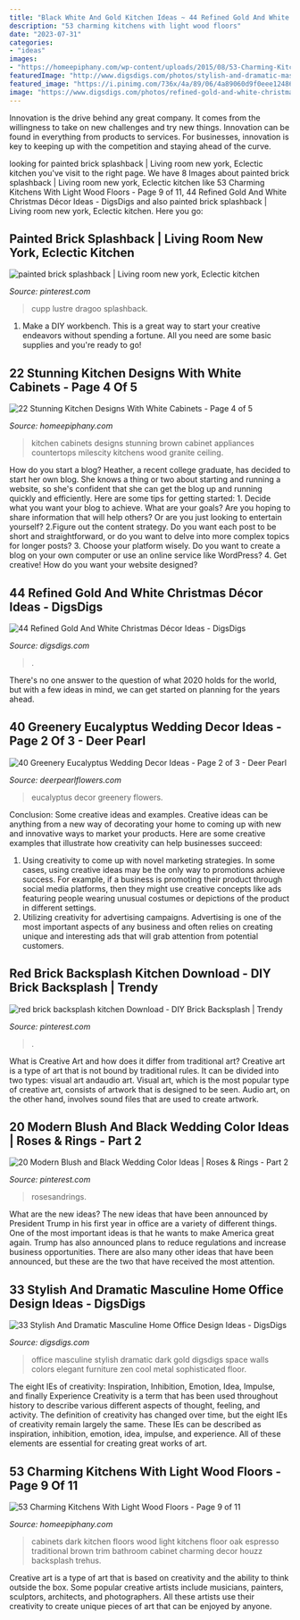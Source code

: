 ```yaml
---
title: "Black White And Gold Kitchen Ideas ~ 44 Refined Gold And White Christmas Décor Ideas"
description: "53 charming kitchens with light wood floors"
date: "2023-07-31"
categories:
- "ideas"
images:
- "https://homeepiphany.com/wp-content/uploads/2015/08/53-Charming-Kitchens-With-Light-Wood-Floors-42.jpg"
featuredImage: "http://www.digsdigs.com/photos/stylish-and-dramatic-masculine-home-offices-34.jpg"
featured_image: "https://i.pinimg.com/736x/4a/89/06/4a89060d9f0eee12486c9ce62d182ae0--eclectic-kitchen-painted-bricks.jpg"
image: "https://www.digsdigs.com/photos/refined-gold-and-white-christmas-decor-ideas-21.jpg"
---
```



Innovation is the drive behind any great company. It comes from the willingness to take on new challenges and try new things. Innovation can be found in everything from products to services. For businesses, innovation is key to keeping up with the competition and staying ahead of the curve.

	

		
looking for painted brick splashback | Living room new york, Eclectic kitchen you've visit to the right page. We have 8 Images about painted brick splashback | Living room new york, Eclectic kitchen like 53 Charming Kitchens With Light Wood Floors - Page 9 of 11, 44 Refined Gold And White Christmas Décor Ideas - DigsDigs and also painted brick splashback | Living room new york, Eclectic kitchen. Here you go:
		
    
## Painted Brick Splashback | Living Room New York, Eclectic Kitchen

<img loading=lazy src="https://i.pinimg.com/736x/4a/89/06/4a89060d9f0eee12486c9ce62d182ae0--eclectic-kitchen-painted-bricks.jpg" onerror="this.onerror=null;this.src='https://tse2.mm.bing.net/th?id=OIP.H6Iyf79oCe5UCkVteuufygAAAA&amp;pid=15.1';" alt="painted brick splashback | Living room new york, Eclectic kitchen">

_Source: pinterest.com_

>cupp lustre dragoo splashback. 

	

1. Make a DIY workbench. This is a great way to start your creative endeavors without spending a fortune. All you need are some basic supplies and you're ready to go!

    
## 22 Stunning Kitchen Designs With White Cabinets - Page 4 Of 5

<img loading=lazy src="https://homeepiphany.com/wp-content/uploads/2015/10/22-Stunning-Kitchen-Designs-With-White-Cabinets-17.jpg" onerror="this.onerror=null;this.src='https://tse2.mm.bing.net/th?id=OIP.feiieFClrGuXMdkn-QVuTwHaFj&amp;pid=15.1';" alt="22 Stunning Kitchen Designs With White Cabinets - Page 4 of 5">

_Source: homeepiphany.com_

>kitchen cabinets designs stunning brown cabinet appliances countertops milescity kitchens wood granite ceiling. 

	

How do you start a blog?
Heather, a recent college graduate, has decided to start her own blog. She knows a thing or two about starting and running a website, so she's confident that she can get the blog up and running quickly and efficiently. Here are some tips for getting started: 1. Decide what you want your blog to achieve. What are your goals? Are you hoping to share information that will help others? Or are you just looking to entertain yourself? 2.Figure out the content strategy. Do you want each post to be short and straightforward, or do you want to delve into more complex topics for longer posts? 3. Choose your platform wisely. Do you want to create a blog on your own computer or use an online service like WordPress? 4. Get creative! How do you want your website designed?

    
## 44 Refined Gold And White Christmas Décor Ideas - DigsDigs

<img loading=lazy src="https://www.digsdigs.com/photos/refined-gold-and-white-christmas-decor-ideas-21.jpg" onerror="this.onerror=null;this.src='https://tse3.mm.bing.net/th?id=OIP.lcsiGu3vKHLlKaa_XyNVPAAAAA&amp;pid=15.1';" alt="44 Refined Gold And White Christmas Décor Ideas - DigsDigs">

_Source: digsdigs.com_

>. 

	

There's no one answer to the question of what 2020 holds for the world, but with a few ideas in mind, we can get started on planning for the years ahead. 

    
## 40 Greenery Eucalyptus Wedding Decor Ideas - Page 2 Of 3 - Deer Pearl

<img loading=lazy src="https://www.deerpearlflowers.com/wp-content/uploads/2016/12/eucalyptus-leaves-wedding-chair-decor-details.jpg" onerror="this.onerror=null;this.src='https://tse3.mm.bing.net/th?id=OIP.byTLDkqRHmZ6SBaD2LsAPQHaLI&amp;pid=15.1';" alt="40 Greenery Eucalyptus Wedding Decor Ideas - Page 2 of 3 - Deer Pearl">

_Source: deerpearlflowers.com_

>eucalyptus decor greenery flowers. 

	

Conclusion: Some creative ideas and examples.
Creative ideas can be anything from a new way of decorating your home to coming up with new and innovative ways to market your products. Here are some creative examples that illustrate how creativity can help businesses succeed:
1. Using creativity to come up with novel marketing strategies. In some cases, using creative ideas may be the only way to promotions achieve success. For example, if a business is promoting their product through social media platforms, then they might use creative concepts like ads featuring people wearing unusual costumes or depictions of the product in different settings.
2. Utilizing creativity for advertising campaigns. Advertising is one of the most important aspects of any business and often relies on creating unique and interesting ads that will grab attention from potential customers.

    
## Red Brick Backsplash Kitchen Download - DIY Brick Backsplash | Trendy

<img loading=lazy src="https://i.pinimg.com/736x/0d/6c/f0/0d6cf0f311af1bc6e11bf9546895147e.jpg" onerror="this.onerror=null;this.src='https://tse3.mm.bing.net/th?id=OIP.o2Vm9-MCMfJQ58qtExH4igHaJ8&amp;pid=15.1';" alt="red brick backsplash kitchen Download - DIY Brick Backsplash | Trendy">

_Source: pinterest.com_

>. 

	

What is Creative Art and how does it differ from traditional art?
Creative art is a type of art that is not bound by traditional rules. It can be divided into two types: visual art andaudio art. Visual art, which is the most popular type of creative art, consists of artwork that is designed to be seen. Audio art, on the other hand, involves sound files that are used to create artwork.

    
## 20 Modern Blush And Black Wedding Color Ideas | Roses &amp; Rings - Part 2

<img loading=lazy src="https://i.pinimg.com/736x/cb/3a/e4/cb3ae467157c1ed1a522dcd79bbaedd4.jpg" onerror="this.onerror=null;this.src='https://tse2.mm.bing.net/th?id=OIP.BJXy8QNlxZov5GW50uzArwHaQq&amp;pid=15.1';" alt="20 Modern Blush and Black Wedding Color Ideas | Roses &amp; Rings - Part 2">

_Source: pinterest.com_

>rosesandrings. 

	

What are the new ideas?
The new ideas that have been announced by President Trump in his first year in office are a variety of different things. One of the most important ideas is that he wants to make America great again. Trump has also announced plans to reduce regulations and increase business opportunities. There are also many other ideas that have been announced, but these are the two that have received the most attention.

    
## 33 Stylish And Dramatic Masculine Home Office Design Ideas - DigsDigs

<img loading=lazy src="http://www.digsdigs.com/photos/stylish-and-dramatic-masculine-home-offices-34.jpg" onerror="this.onerror=null;this.src='https://tse3.mm.bing.net/th?id=OIP.UNwUzi8DV6NObK_F5oi4jgHaEn&amp;pid=15.1';" alt="33 Stylish And Dramatic Masculine Home Office Design Ideas - DigsDigs">

_Source: digsdigs.com_

>office masculine stylish dramatic dark gold digsdigs space walls colors elegant furniture zen cool metal sophisticated floor. 

	

The eight IEs of creativity: Inspiration, Inhibition, Emotion, Idea, Impulse, and finally Experience
Creativity is a term that has been used throughout history to describe various different aspects of thought, feeling, and activity. The definition of creativity has changed over time, but the eight IEs of creativity remain largely the same. These IEs can be described as inspiration, inhibition, emotion, idea, impulse, and experience. All of these elements are essential for creating great works of art.

    
## 53 Charming Kitchens With Light Wood Floors - Page 9 Of 11

<img loading=lazy src="https://homeepiphany.com/wp-content/uploads/2015/08/53-Charming-Kitchens-With-Light-Wood-Floors-42.jpg" onerror="this.onerror=null;this.src='https://tse3.mm.bing.net/th?id=OIP.0soiLyj7hQEOChF03sz1uAHaKP&amp;pid=15.1';" alt="53 Charming Kitchens With Light Wood Floors - Page 9 of 11">

_Source: homeepiphany.com_

>cabinets dark kitchen floors wood light kitchens floor oak espresso traditional brown trim bathroom cabinet charming decor houzz backsplash trehus. 

	

Creative art is a type of art that is based on creativity and the ability to think outside the box. Some popular creative artists include musicians, painters, sculptors, architects, and photographers. All these artists use their creativity to create unique pieces of art that can be enjoyed by anyone.

